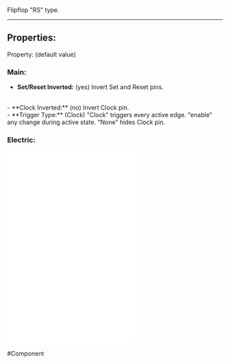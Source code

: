 Flipflop "RS" type.

---

## Properties:

Property: (default value)

### Main:
- **Set/Reset Inverted:** (yes)
   Invert Set and Reset pins.
<br>
- **Clock Inverted:** (no)
   Invert Clock pin.
<br>
- **Trigger Type:** (Clock)
   "Clock" triggers every active edge.
   "enable" any change during active state.
   "None" hides Clock pin.

### Electric:
![](1-Circuit/Components/08-Logic/Logic%20Components.md#Inputs)
![](1-Circuit/Components/08-Logic/Logic%20Components.md#Outputs)
![](1-Circuit/Components/08-Logic/Logic%20Components.md#Edges)

#Component 